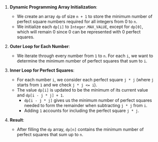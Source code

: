 1. **Dynamic Programming Array Initialization**:
   - We create an array `dp` of size `n + 1` to store the minimum number of perfect square numbers required for all integers from 0 to `n`.
   - We initialize each `dp[i]` to `Integer.MAX_VALUE`, except for `dp[0]`, which will remain 0 since 0 can be represented with 0 perfect squares.

2. **Outer Loop for Each Number**:
   - We iterate through every number from `1` to `n`. For each `i`, we want to determine the minimum number of perfect squares that sum to `i`.

3. **Inner Loop for Perfect Squares**:
   - For each number `i`, we consider each perfect square `j * j` (where `j` starts from `1` and we check `j * j <= i`).
   - The value `dp[i]` is updated to be the minimum of its current value and `dp[i - j * j] + 1`.
     - `dp[i - j * j]` gives us the minimum number of perfect squares needed to form the remainder when subtracting `j * j` from `i`.
     - Adding `1` accounts for including the perfect square `j * j`.

4. **Result**:
   - After filling the `dp` array, `dp[n]` contains the minimum number of perfect squares that sum up to `n`.